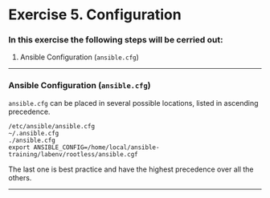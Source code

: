# Exercise 5. Configuration

### In this exercise the following steps will be cerried out:

1. Ansible Configuration (`ansible.cfg`)

---
### Ansible Configuration (`ansible.cfg`)

`ansible.cfg` can be placed in several possible locations, listed in ascending precedence.

```
/etc/ansible/ansible.cfg
~/.ansible.cfg
./ansible.cfg
export ANSIBLE_CONFIG=/home/local/ansible-training/labenv/rootless/ansible.cgf
```

The last one is best practice and have the highest precedence over all the others.

---


